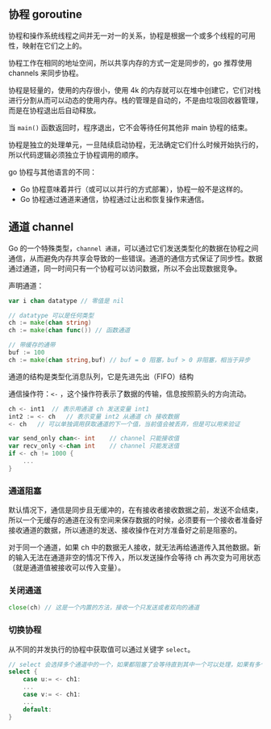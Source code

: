 ## 协程 goroutine

协程和操作系统线程之间并无一对一的关系，协程是根据一个或多个线程的可用性，映射在它们之上的。

协程工作在相同的地址空间，所以共享内存的方式一定是同步的，go 推荐使用 channels 来同步协程。

协程是轻量的，使用的内存很小，使用 4k 的内存就可以在堆中创建它，它们对栈进行分割从而可以动态的使用内存。栈的管理是自动的，不是由垃圾回收器管理，而是在协程退出后自动释放。

当 `main()` 函数返回时，程序退出，它不会等待任何其他非 main 协程的结束。

协程是独立的处理单元，一旦陆续启动协程，无法确定它们什么时候开始执行的，所以代码逻辑必须独立于协程调用的顺序。

go 协程与其他语言的不同：

- Go 协程意味着并行（或可以以并行的方式部署），协程一般不是这样的。
- Go 协程通过通道来通信，协程通过让出和恢复操作来通信。

## 通道 channel

Go 的一个特殊类型，`channel 通道`，可以通过它们发送类型化的数据在协程之间通信，从而避免内存共享会导致的一些错误。通道的通信方式保证了同步性。数据通过通道，同一时间只有一个协程可以访问数据，所以不会出现数据竞争。

声明通道：

```go
var i chan datatype	// 零值是 nil

// datatype 可以是任何类型
ch := make(chan string)
ch := make(chan func()) // 函数通道

// 带缓存的通带
buf := 100
ch := make(chan string,buf) // buf = 0 阻塞，buf > 0 非阻塞，相当于异步
```

通道的结构是类型化消息队列，它是先进先出（FIFO）结构

通信操作符：`<-` ，这个操作符表示了数据的传输，信息按照箭头的方向流动。

```go
ch <- int1 	// 表示用通道 ch 发送变量 int1
int2 := <- ch	// 表示变量 int2 从通道 ch 接收数据
<- ch	// 可以单独调用获取通道的下一个值，当前值会被丢弃，但是可以用来验证

var send_only chan<- int	// channel 只能接收值
var recv_only <-chan int	// channel 只能发送值
if <- ch != 1000 {
    ...
}
```

### 通道阻塞

默认情况下，通信是同步且无缓冲的，在有接收者接收数据之前，发送不会结束，所以一个无缓存的通道在没有空间来保存数据的时候，必须要有一个接收者准备好接收通道的数据，所以通道的发送、接收操作在对方准备好之前是阻塞的。

对于同一个通道，如果 ch 中的数据无人接收，就无法再给通道传入其他数据。新的输入无法在通道非空的情况下传入，所以发送操作会等待 ch 再次变为可用状态（就是通道值被接收可以传入变量）。

### 关闭通道

```go
close(ch) // 这是一个内置的方法，接收一个只发送或者双向的通道
```

### 切换协程

从不同的并发执行的协程中获取值可以通过关键字 `select`。

```go
// select 会选择多个通道中的一个，如果都阻塞了会等待直到其中一个可以处理，如果有多个随机选择一个，如果没有通道操作可以处理并且有 default 语句，就会执行 default。
select {
    case u:= <- ch1:
    ...
    case v:= <- ch1:
    ...
    default:
}
```

